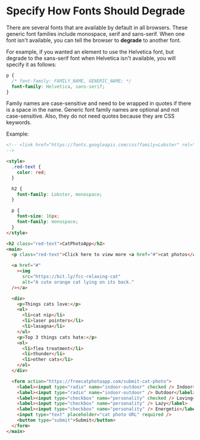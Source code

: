# Specify How Fonts Should Degrade

There are several fonts that are available by default in all browsers. These generic font families include monospace, serif and sans-serif.
When one font isn't available, you can tell the browser to **degrade** to another font.

For example, if you wanted an element to use the Helvetica font, but degrade to the sans-serif font when Helvetica isn't available, you will specify it as follows:

```css
p {
  /* font-family: FAMILY_NAME, GENERIC_NAME; */
  font-family: Helvetica, sans-serif;
}
```

Family names are case-sensitive and need to be wrapped in quotes if there is a space in the name.
Generic font family names are optional and not case-sensitive. Also, they do not need quotes because they are CSS keywords.

Example:

```html
<!-- <link href="https://fonts.googleapis.com/css?family=Lobster" rel="stylesheet" type="text/css">
-->

<style>
  .red-text {
    color: red;
  }

  h2 {
    font-family: Lobster, monospace;
  }

  p {
    font-size: 16px;
    font-family: monospace;
  }
</style>

<h2 class="red-text">CatPhotoApp</h2>
<main>
  <p class="red-text">Click here to view more <a href="#">cat photos</a>.</p>

  <a href="#"
    ><img
      src="https://bit.ly/fcc-relaxing-cat"
      alt="A cute orange cat lying on its back."
  /></a>

  <div>
    <p>Things cats love:</p>
    <ul>
      <li>cat nip</li>
      <li>laser pointers</li>
      <li>lasagna</li>
    </ul>
    <p>Top 3 things cats hate:</p>
    <ol>
      <li>flea treatment</li>
      <li>thunder</li>
      <li>other cats</li>
    </ol>
  </div>

  <form action="https://freecatphotoapp.com/submit-cat-photo">
    <label><input type="radio" name="indoor-outdoor" checked /> Indoor</label>
    <label><input type="radio" name="indoor-outdoor" /> Outdoor</label><br />
    <label><input type="checkbox" name="personality" checked /> Loving</label>
    <label><input type="checkbox" name="personality" /> Lazy</label>
    <label><input type="checkbox" name="personality" /> Energetic</label><br />
    <input type="text" placeholder="cat photo URL" required />
    <button type="submit">Submit</button>
  </form>
</main>
```
